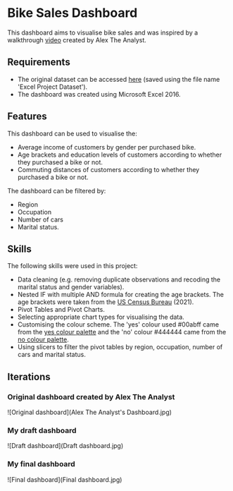 # Bike Sales Dashboard

This dashboard aims to visualise bike sales and was inspired by a walkthrough [video](https://www.youtube.com/watch?v=opJgMj1IUrc) created by Alex The Analyst.

## Requirements

- The original dataset can be accessed [here](https://github.com/AlexTheAnalyst/Excel-Tutorial) (saved using the file name 'Excel Project Dataset').
- The dashboard was created using Microsoft Excel 2016.

## Features

This dashboard can be used to visualise the:
- Average income of customers by gender per purchased bike.
- Age brackets and education levels of customers according to whether they purchased a bike or not.
- Commuting distances of customers according to whether they purchased a bike or not.

The dashboard can be filtered by:
- Region
- Occupation
- Number of cars
- Marital status.

## Skills

The following skills were used in this project:

- Data cleaning (e.g. removing duplicate observations and recoding the marital status and gender variables).
- Nested IF with multiple AND formula for creating the age brackets. The age brackets were taken from the [US Census Bureau](https://www.census.gov/data/tables/time-series/demo/income-poverty/cps-hinc/hinc-01.html) (2021).
- Pivot Tables and Pivot Charts.
- Selecting appropriate chart types for visualising the data.
- Customising the colour scheme. The 'yes' colour used #00abff came from the [yes colour palette](https://www.color-hex.com/color-palette/9676) and the 'no' colour #444444 came from the [no colour palette](https://www.color-hex.com/color-palette/377).
- Using slicers to filter the pivot tables by region, occupation, number of cars and marital status.

## Iterations

### Original dashboard created by Alex The Analyst

![Original dashboard](Alex The Analyst's Dashboard.jpg)

### My draft dashboard

![Draft dashboard](Draft dashboard.jpg)

### My final dashboard

![Final dashboard](Final dashboard.jpg)
